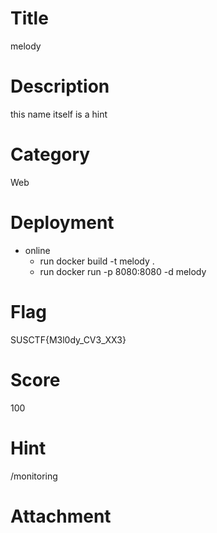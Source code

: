 # Title
melody
# Description
this name itself is a hint
# Category
Web
# Deployment
* online
	* run docker build -t melody .
	* run docker run -p 8080:8080 -d melody
# Flag
SUSCTF{M3l0dy_CV3_XX3}
# Score
100
# Hint
/monitoring
# Attachment
